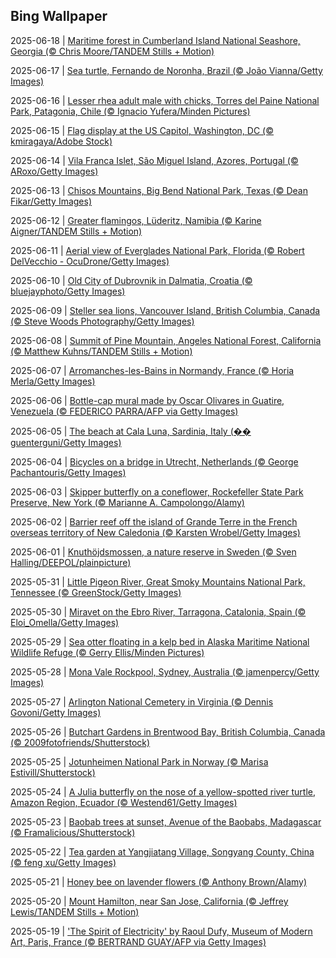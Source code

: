 ## Bing Wallpaper
2025-06-18 | [Maritime forest in Cumberland Island National Seashore, Georgia (© Chris Moore/TANDEM Stills + Motion)](./wallpaper/2025-06-18.jpg) 

2025-06-17 | [Sea turtle, Fernando de Noronha, Brazil (© João Vianna/Getty Images)](./wallpaper/2025-06-17.jpg) 

2025-06-16 | [Lesser rhea adult male with chicks, Torres del Paine National Park, Patagonia, Chile (© Ignacio Yufera/Minden Pictures)](./wallpaper/2025-06-16.jpg) 

2025-06-15 | [Flag display at the US Capitol, Washington, DC (© kmiragaya/Adobe Stock)](./wallpaper/2025-06-15.jpg) 

2025-06-14 | [Vila Franca Islet, São Miguel Island, Azores, Portugal (© ARoxo/Getty Images)](./wallpaper/2025-06-14.jpg) 

2025-06-13 | [Chisos Mountains, Big Bend National Park, Texas (© Dean Fikar/Getty Images)](./wallpaper/2025-06-13.jpg) 

2025-06-12 | [Greater flamingos, Lüderitz, Namibia (© Karine Aigner/TANDEM Stills + Motion)](./wallpaper/2025-06-12.jpg) 

2025-06-11 | [Aerial view of Everglades National Park, Florida (© Robert DelVecchio - OcuDrone/Getty Images)](./wallpaper/2025-06-11.jpg) 

2025-06-10 | [Old City of Dubrovnik in Dalmatia, Croatia (© bluejayphoto/Getty Images)](./wallpaper/2025-06-10.jpg) 

2025-06-09 | [Steller sea lions, Vancouver Island, British Columbia, Canada (© Steve Woods Photography/Getty Images)](./wallpaper/2025-06-09.jpg) 

2025-06-08 | [Summit of Pine Mountain, Angeles National Forest, California (© Matthew Kuhns/TANDEM Stills + Motion)](./wallpaper/2025-06-08.jpg) 

2025-06-07 | [Arromanches-les-Bains in Normandy, France (© Horia Merla/Getty Images)](./wallpaper/2025-06-07.jpg) 

2025-06-06 | [Bottle-cap mural made by Oscar Olivares in Guatire, Venezuela (© FEDERICO PARRA/AFP via Getty Images)](./wallpaper/2025-06-06.jpg) 

2025-06-05 | [The beach at Cala Luna, Sardinia, Italy (�� guenterguni/Getty Images)](./wallpaper/2025-06-05.jpg) 

2025-06-04 | [Bicycles on a bridge in Utrecht, Netherlands (© George Pachantouris/Getty Images)](./wallpaper/2025-06-04.jpg) 

2025-06-03 | [Skipper butterfly on a coneflower, Rockefeller State Park Preserve, New York (© Marianne A. Campolongo/Alamy)](./wallpaper/2025-06-03.jpg) 

2025-06-02 | [Barrier reef off the island of Grande Terre in the French overseas territory of New Caledonia (© Karsten Wrobel/Getty Images)](./wallpaper/2025-06-02.jpg) 

2025-06-01 | [Knuthöjdsmossen, a nature reserve in Sweden (© Sven Halling/DEEPOL/plainpicture)](./wallpaper/2025-06-01.jpg) 

2025-05-31 | [Little Pigeon River, Great Smoky Mountains National Park, Tennessee (© GreenStock/Getty Images)](./wallpaper/2025-05-31.jpg) 

2025-05-30 | [Miravet on the Ebro River, Tarragona, Catalonia, Spain (© Eloi_Omella/Getty Images)](./wallpaper/2025-05-30.jpg) 

2025-05-29 | [Sea otter floating in a kelp bed in Alaska Maritime National Wildlife Refuge (© Gerry Ellis/Minden Pictures)](./wallpaper/2025-05-29.jpg) 

2025-05-28 | [Mona Vale Rockpool, Sydney, Australia (© jamenpercy/Getty Images)](./wallpaper/2025-05-28.jpg) 

2025-05-27 | [Arlington National Cemetery in Virginia (© Dennis Govoni/Getty Images)](./wallpaper/2025-05-27.jpg) 

2025-05-26 | [Butchart Gardens in Brentwood Bay, British Columbia, Canada (© 2009fotofriends/Shutterstock)](./wallpaper/2025-05-26.jpg) 

2025-05-25 | [Jotunheimen National Park in Norway (© Marisa Estivill/Shutterstock)](./wallpaper/2025-05-25.jpg) 

2025-05-24 | [A Julia butterfly on the nose of a yellow-spotted river turtle, Amazon Region, Ecuador (© Westend61/Getty Images)](./wallpaper/2025-05-24.jpg) 

2025-05-23 | [Baobab trees at sunset, Avenue of the Baobabs, Madagascar (© Framalicious/Shutterstock)](./wallpaper/2025-05-23.jpg) 

2025-05-22 | [Tea garden at Yangjiatang Village, Songyang County, China (© feng xu/Getty Images)](./wallpaper/2025-05-22.jpg) 

2025-05-21 | [Honey bee on lavender flowers (© Anthony Brown/Alamy)](./wallpaper/2025-05-21.jpg) 

2025-05-20 | [Mount Hamilton, near San Jose, California (© Jeffrey Lewis/TANDEM Stills + Motion)](./wallpaper/2025-05-20.jpg) 

2025-05-19 | ['The Spirit of Electricity' by Raoul Dufy, Museum of Modern Art, Paris, France (© BERTRAND GUAY/AFP via Getty Images)](./wallpaper/2025-05-19.jpg) 

